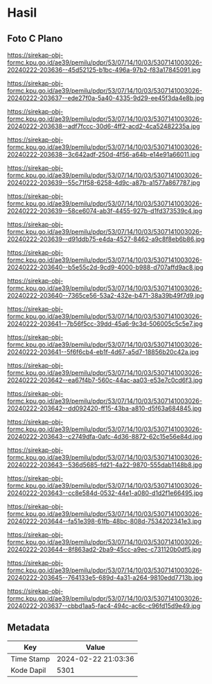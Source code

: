 # Hasil

## Foto C Plano

https://sirekap-obj-formc.kpu.go.id/ae39/pemilu/pdpr/53/07/14/10/03/5307141003026-20240222-203636--45d52125-b1bc-496a-97b2-f83a17845091.jpg

https://sirekap-obj-formc.kpu.go.id/ae39/pemilu/pdpr/53/07/14/10/03/5307141003026-20240222-203637--ede27f0a-5a40-4335-9d29-ee45f3da4e8b.jpg

https://sirekap-obj-formc.kpu.go.id/ae39/pemilu/pdpr/53/07/14/10/03/5307141003026-20240222-203638--adf7fccc-30d6-4ff2-acd2-4ca52482235a.jpg

https://sirekap-obj-formc.kpu.go.id/ae39/pemilu/pdpr/53/07/14/10/03/5307141003026-20240222-203638--3c642adf-250d-4f56-a64b-e14e91a66011.jpg

https://sirekap-obj-formc.kpu.go.id/ae39/pemilu/pdpr/53/07/14/10/03/5307141003026-20240222-203639--55c71f58-6258-4d9c-a87b-a1577a867787.jpg

https://sirekap-obj-formc.kpu.go.id/ae39/pemilu/pdpr/53/07/14/10/03/5307141003026-20240222-203639--58ce6074-ab3f-4455-927b-d1fd373539c4.jpg

https://sirekap-obj-formc.kpu.go.id/ae39/pemilu/pdpr/53/07/14/10/03/5307141003026-20240222-203639--d91ddb75-e4da-4527-8462-a9c8f8eb6b86.jpg

https://sirekap-obj-formc.kpu.go.id/ae39/pemilu/pdpr/53/07/14/10/03/5307141003026-20240222-203640--b5e55c2d-9cd9-4000-b988-d707affd9ac8.jpg

https://sirekap-obj-formc.kpu.go.id/ae39/pemilu/pdpr/53/07/14/10/03/5307141003026-20240222-203640--7365ce56-53a2-432e-b471-38a39b49f7d9.jpg

https://sirekap-obj-formc.kpu.go.id/ae39/pemilu/pdpr/53/07/14/10/03/5307141003026-20240222-203641--7b56f5cc-39dd-45a6-9c3d-506005c5c5e7.jpg

https://sirekap-obj-formc.kpu.go.id/ae39/pemilu/pdpr/53/07/14/10/03/5307141003026-20240222-203641--5f6f6cb4-eb1f-4d67-a5d7-18856b20c42a.jpg

https://sirekap-obj-formc.kpu.go.id/ae39/pemilu/pdpr/53/07/14/10/03/5307141003026-20240222-203642--ea67f4b7-560c-44ac-aa03-e53e7c0cd6f3.jpg

https://sirekap-obj-formc.kpu.go.id/ae39/pemilu/pdpr/53/07/14/10/03/5307141003026-20240222-203642--dd092420-ff15-43ba-a810-d5f63a684845.jpg

https://sirekap-obj-formc.kpu.go.id/ae39/pemilu/pdpr/53/07/14/10/03/5307141003026-20240222-203643--c2749dfa-0afc-4d36-8872-62c15e56e84d.jpg

https://sirekap-obj-formc.kpu.go.id/ae39/pemilu/pdpr/53/07/14/10/03/5307141003026-20240222-203643--536d5685-fd21-4a22-9870-555dab1148b8.jpg

https://sirekap-obj-formc.kpu.go.id/ae39/pemilu/pdpr/53/07/14/10/03/5307141003026-20240222-203643--cc8e584d-0532-44e1-a080-d1d2f1e66495.jpg

https://sirekap-obj-formc.kpu.go.id/ae39/pemilu/pdpr/53/07/14/10/03/5307141003026-20240222-203644--fa51e398-61fb-48bc-808d-7534202341e3.jpg

https://sirekap-obj-formc.kpu.go.id/ae39/pemilu/pdpr/53/07/14/10/03/5307141003026-20240222-203644--8f863ad2-2ba9-45cc-a9ec-c731120b0df5.jpg

https://sirekap-obj-formc.kpu.go.id/ae39/pemilu/pdpr/53/07/14/10/03/5307141003026-20240222-203645--764133e5-689d-4a31-a264-9810edd7713b.jpg

https://sirekap-obj-formc.kpu.go.id/ae39/pemilu/pdpr/53/07/14/10/03/5307141003026-20240222-203637--cbbd1aa5-fac4-494c-ac6c-c96fd15d9e49.jpg


## Metadata

| Key        | Value               |
| ---------- | ------------------- |
| Time Stamp | 2024-02-22 21:03:36 |
| Kode Dapil | 5301                |



